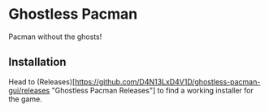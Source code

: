 # Ghostless Pacman
Pacman without the ghosts!

## Installation
Head to (Releases)[https://github.com/D4N13LxD4V1D/ghostless-pacman-gui/releases "Ghostless Pacman Releases"] to find a working installer for the game.

